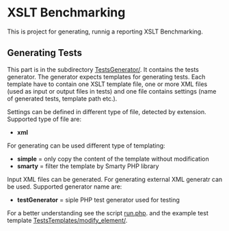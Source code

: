 XSLT Benchmarking
=================

This is project for generating, runnig a reporting XSLT Benchmarking.

Generating Tests
----------------
This part is in the subdirectory [TestsGenerator/](./XSLT-Benchmarking/tree/master/TestsGenerator/).
It contains the tests generator. The generator expects templates for generating tests.
Each template have to contain one XSLT template file, one or more XML files
(used as input or output files in tests) and one file contains settings
(name of generated tests, template path etc.).

Settings can be defined in different type of file, detected by extension.
Supported type of file are:

* __xml__

For generating can be used different type of templating:

* __simple__ = only copy the content of the template without modification
* __smarty__ = filter the template by Smarty PHP library

Input XML files can be generated. For generating external XML generatr can be used.
Supported generator name are:

* __testGenerator__ = siple PHP test generator used for testing

For a better understanding see the script [run.php](./XSLT-Benchmarking/tree/master/run.php).
and the example test template [TestsTemplates/modify_element/](./XSLT-Benchmarking/tree/master/TestsTemplates/modify_element).
